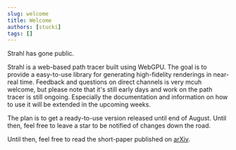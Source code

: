 ```yaml
---
slug: welcome
title: Welcome
authors: [stucki]
tags: []
---
```


Strahl has gone public.

Strahl is a web-based path tracer built using WebGPU. The goal is to provide a easy-to-use library for generating high-fidelity renderings in near-real time.
Feedback and questions on direct channels is very mcuh welcome, but please note that it's still early days and work on the path tracer is still ongoing. Especially the documentation and information on how to use it will be extended in the upcoming weeks.

The plan is to get a ready-to-use version released until end of August. Until then, feel free to leave a star to be notified of changes down the road.

Until then, feel free to read the short-paper published on [arXiv](https://arxiv.org/abs/2407.19977).
